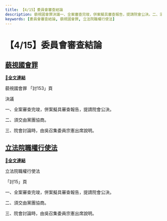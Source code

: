 ```yaml
---
title: 【4/15】委員會審查結論
description: 藐視國會罪決議一、全案審查完竣，併案擬具審查報告，提請院會公決。二、須交由黨團協商。 三、院會討論時，由吳召集委員宗憲出席說明。立法院職權行使法一、全案審查完竣，併案擬具審查報告，提請院會公決。二、須交由黨團協商。三、院會討論時，由吳召集委員宗憲出席說明。
keywords: [委員會審查結論, 藐視國會罪, 立法院職權行使法]
---
```


# 【4/15】委員會審查結論

## [藐視國會罪](https://ppg.ly.gov.tw/ppg/download/agenda1/02/pdf/11/01/14/LCEWA01_110114_00284.pdf)
[**🔗全文連結**](https://ppg.ly.gov.tw/ppg/download/agenda1/02/pdf/11/01/14/LCEWA01_110114_00284.pdf)

藐視國會罪
「討153」頁

決議

一、全案審查完竣，併案擬具審查報告，提請院會公決。

二、須交由黨團協商。 

三、院會討論時，由吳召集委員宗憲出席說明。

## [立法院職權行使法](https://ppg.ly.gov.tw/ppg/download/agenda1/02/pdf/11/01/14/LCEWA01_110114_00275.pdf)
[**🔗全文連結**](https://ppg.ly.gov.tw/ppg/download/agenda1/02/pdf/11/01/14/LCEWA01_110114_00275.pdf)

立法院職權行使法

「討15」頁

一、全案審查完竣，併案擬具審查報告，提請院會公決。

二、須交由黨團協商。

三、院會討論時，由吳召集委員宗憲出席說明。